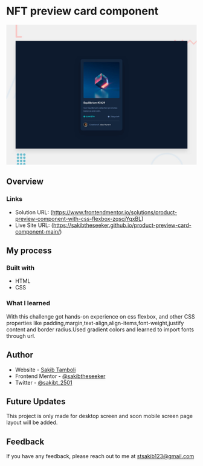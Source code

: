 # NFT preview card component

![Design preview for the NFT preview card component coding challenge](./design/desktop-preview.jpg)


## Overview

### Links

- Solution URL: (https://www.frontendmentor.io/solutions/product-preview-component-with-css-flexbox-zqscjYqxBL)
- Live Site URL: (https://sakibtheseeker.github.io/product-preview-card-component-main/)

## My process

### Built with

-   HTML
-   CSS



### What I learned

With this challenge got hands-on experience on css flexbox, and other CSS properties like padding,margin,text-align,align-items,font-weight,justify content and border radius.Used gradient colors and learned to import fonts through url.



## Author

- Website - [Sakib Tamboli](https://sakib-tamboli.netlify.app/)
- Frontend Mentor - [@sakibtheseeker](https://www.frontendmentor.io/profile/sakibtheseeker)
- Twitter - [@sakibt_2501](https://twitter.com/sakibt_2501)

## Future Updates
This project is only made for desktop screen and soon mobile screen page layout will be added.

## Feedback
If you have any feedback, please reach out to me at <a href="mailto:stsakib123@gmail.com">stsakib123@gmail.com</a>
